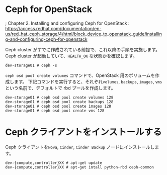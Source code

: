 # Ceph for OpenStack

; Chapter 2. Installing and configuring Ceph for OpenStack
: https://access.redhat.com/documentation/en-us/red_hat_ceph_storage/4/html/block_device_to_openstack_guide/installing-and-configuring-ceph-for-openstack

Ceph cluster がすでに作成されている前提で、これ以降の手順を実施します。
Ceph cluster が起動していて、`HEALTH_OK` な状態かを確認します。

```
dev-storage01 # ceph -s
```

`ceph osd pool create volumes` コマンドで、OpenStack 用のボリュームを作成します。
下記コマンドを実行すると、それぞれ`volumes`, `backups`, `images`, `vms` という名前で、デフォルトで rbd プールを作成します。

```
dev-storage01 # ceph osd pool create volumes 128
dev-storage01 # ceph osd pool create backups 128
dev-storage01 # ceph osd pool create images 128
dev-storage01 # ceph osd pool create vms 128
```

# Ceph クライアントをインストールする
Ceph クライアントを`Nova`, `Cinder`, `Cinder Backup` ノードにインストールします。

```
dev-{compute,controller}XX # apt-get update
dev-{compute,controller}XX # apt-get intall python-rbd ceph-common
```

